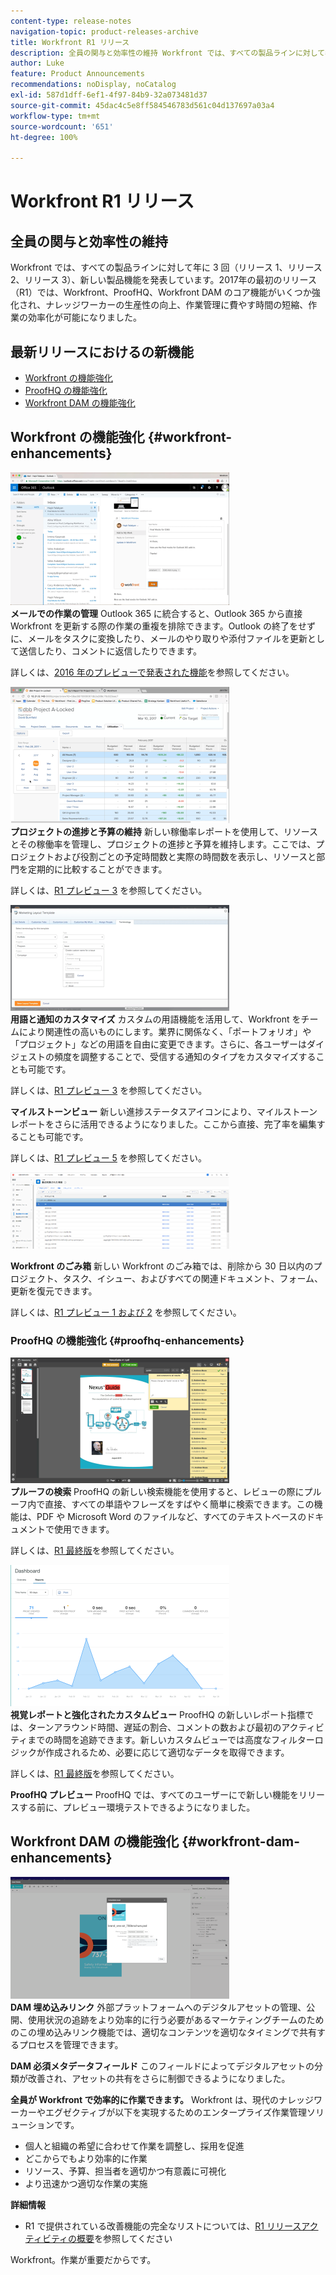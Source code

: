```yaml
---
content-type: release-notes
navigation-topic: product-releases-archive
title: Workfront R1 リリース
description: 全員の関与と効率性の維持 Workfront では、すべての製品ラインに対して年に 3 回（リリース 1、リリース 2、リリース 3）、新しい製品機能を発表しています。2017年の最初のリリース（R1）では、Workfront、ProofHQ、Workfront DAM のコア機能がいくつか強化され、ナレッジワーカーの生産性の向上、作業管理に費やす時間の短縮、作業の効率化が可能になりました。
author: Luke
feature: Product Announcements
recommendations: noDisplay, noCatalog
exl-id: 587d1dff-6ef1-4f97-84b9-32a073481d37
source-git-commit: 45dac4c5e8ff584546783d561c04d137697a03a4
workflow-type: tm+mt
source-wordcount: '651'
ht-degree: 100%

---
```


# Workfront R1 リリース

## 全員の関与と効率性の維持

Workfront では、すべての製品ラインに対して年に 3 回（リリース 1、リリース 2、リリース 3）、新しい製品機能を発表しています。2017年の最初のリリース（R1）では、Workfront、ProofHQ、Workfront DAM のコア機能がいくつか強化され、ナレッジワーカーの生産性の向上、作業管理に費やす時間の短縮、作業の効率化が可能になりました。

## 最新リリースにおけるの新機能

* [Workfront の機能強化](#workfront-enhancements)
* [ProofHQ の機能強化](#proofhq-enhancements)
* [Workfront DAM の機能強化](#workfront-dam-enhancements)

## Workfront の機能強化 {#workfront-enhancements}

![Outlook_365_Integration_1.png](assets/outlook-365-integration-1-350x212.png)\
**メールでの作業の管理**
Outlook 365 に統合すると、Outlook 365 から直接 Workfront を更新する際の作業の重複を排除できます。Outlook の終了をせずに、メールをタスクに変換したり、メールのやり取りや添付ファイルを更新として送信したり、コメントに返信したりできます。

詳しくは、[2016 年のプレビューで発表された機能](../../../../product-announcements/product-releases/quarterly-release-archive/r1-release-activity/available-in-preview-in-2016.md)を参照してください。

![](assets/mceclip0-350x218.png)\
**プロジェクトの進捗と予算の維持**
新しい稼働率レポートを使用して、リソースとその稼働率を管理し、プロジェクトの進捗と予算を維持します。ここでは、プロジェクトおよび役割ごとの予定時間数と実際の時間数を表示し、リソースと部門を定期的に比較することができます。

詳しくは、[R1 プレビュー 3](../../../../product-announcements/product-releases/quarterly-release-archive/r1-release-activity/r1-preview-3.md) を参照してください。

![](assets/mceclip1-350x169.png)\
**用語と通知のカスタマイズ**
カスタムの用語機能を活用して、Workfront をチームにより関連性の高いものにします。業界に関係なく、「ポートフォリオ」や「プロジェクト」などの用語を自由に変更できます。さらに、各ユーザーはダイジェストの頻度を調整することで、受信する通知のタイプをカスタマイズすることも可能です。

詳しくは、[R1 プレビュー 3](../../../../product-announcements/product-releases/quarterly-release-archive/r1-release-activity/r1-preview-3.md) を参照してください。

**マイルストーンビュー**
新しい進捗ステータスアイコンにより、マイルストーンレポートをさらに活用できるようになりました。ここから直接、完了率を編集することも可能です。

詳しくは、[R1 プレビュー 5](../../../../product-announcements/product-releases/quarterly-release-archive/r1-release-activity/r1-preview-5.md) を参照してください。

![](assets/mceclip3-350x122.png)

**Workfront のごみ箱**
新しい Workfront のごみ箱では、削除から 30 日以内のプロジェクト、タスク、イシュー、およびすべての関連ドキュメント、フォーム、更新を復元できます。

詳しくは、[R1 プレビュー 1 および 2](../../../../product-announcements/product-releases/quarterly-release-archive/r1-release-activity/r1-peview-1-and-2.md) を参照してください。

### ProofHQ の機能強化 {#proofhq-enhancements}

![](assets/mceclip4-350x201.png)\
**プルーフの検索**
ProofHQ の新しい検索機能を使用すると、レビューの際にプルーフ内で直接、すべての単語やフレーズをすばやく簡単に検索できます。この機能は、PDF や Microsoft Word のファイルなど、すべてのテキストベースのドキュメントで使用できます。

詳しくは、[R1 最終版](../../../../product-announcements/product-releases/quarterly-release-archive/r1-release-activity/r1-final.md)を参照してください。

![](assets/mceclip5-350x226.png)\
**視覚レポートと強化されたカスタムビュー**
ProofHQ の新しいレポート指標では、ターンアラウンド時間、遅延の割合、コメントの数および最初のアクティビティまでの時間を追跡できます。新しいカスタムビューでは高度なフィルターロジックが作成されるため、必要に応じて適切なデータを取得できます。

詳しくは、[R1 最終版](../../../../product-announcements/product-releases/quarterly-release-archive/r1-release-activity/r1-final.md)を参照してください。

**ProofHQ プレビュー**
ProofHQ では、すべてのユーザーにで新しい機能をリリースする前に、プレビュー環境テストできるようになりました。

## Workfront DAM の機能強化 {#workfront-dam-enhancements}

![](assets/mceclip6-350x195.png)\
**DAM 埋め込みリンク**
外部プラットフォームへのデジタルアセットの管理、公開、使用状況の追跡をより効率的に行う必要があるマーケティングチームのためのこの埋め込みリンク機能では、適切なコンテンツを適切なタイミングで共有するプロセスを管理できます。

**DAM 必須メタデータフィールド**
このフィールドによってデジタルアセットの分類が改善され、アセットの共有をさらに制御できるようになりました。

**全員が Workfront で効率的に作業できます。**
Workfront は、現代のナレッジワーカーやエグゼクティブが以下を実現するためのエンタープライズ作業管理ソリューションです。

* 個人と組織の希望に合わせて作業を調整し、採用を促進
* どこからでもより効率的に作業
* リソース、予算、担当者を適切かつ有意義に可視化
* より迅速かつ適切な作業の実施

**詳細情報**

* R1 で提供されている改善機能の完全なリストについては、[R1 リリースアクティビティの概要](../../../../product-announcements/product-releases/quarterly-release-archive/r1-release-activity/r1-release-activity-overview.md)を参照してください

Workfront。作業が重要だからです。
